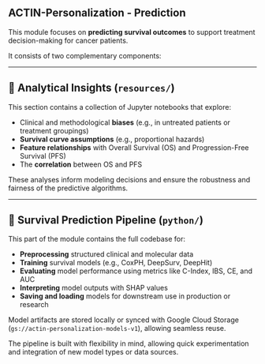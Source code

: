 ## ACTIN-Personalization - Prediction

This module focuses on **predicting survival outcomes** to support treatment decision-making for cancer patients.

It consists of two complementary components:

---

## 🔬 Analytical Insights (`resources/`)

This section contains a collection of Jupyter notebooks that explore:
- Clinical and methodological **biases** (e.g., in untreated patients or treatment groupings)
- **Survival curve assumptions** (e.g., proportional hazards)
- **Feature relationships** with Overall Survival (OS) and Progression-Free Survival (PFS)
- The **correlation** between OS and PFS

These analyses inform modeling decisions and ensure the robustness and fairness of the predictive algorithms.

---

## 🤖 Survival Prediction Pipeline (`python/`)

This part of the module contains the full codebase for:
- **Preprocessing** structured clinical and molecular data
- **Training** survival models (e.g., CoxPH, DeepSurv, DeepHit)
- **Evaluating** model performance using metrics like C-Index, IBS, CE, and AUC
- **Interpreting** model outputs with SHAP values
- **Saving and loading** models for downstream use in production or research

Model artifacts are stored locally or synced with Google Cloud Storage (`gs://actin-personalization-models-v1`), allowing seamless reuse.

The pipeline is built with flexibility in mind, allowing quick experimentation and integration of new model types or data sources.

